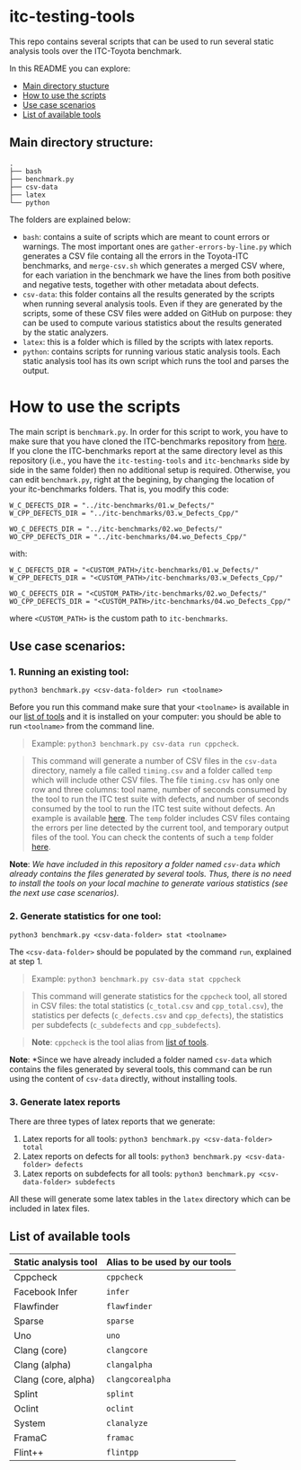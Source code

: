 # itc-testing-tools

This repo contains several scripts that can be used to run several static analysis tools over the ITC-Toyota benchmark.

In this README you can explore:
* [Main directory stucture](#main-directory-structure)
* [How to use the scripts](#how-to-use-the-scripts)
* [Use case scenarios](#use-case-scenarios)
* [List of available tools](#list-of-available-tools)

## Main directory structure:

```
.
├── bash
├── benchmark.py
├── csv-data
├── latex
└── python
```

The folders are explained below:
* `bash`: contains a suite of scripts which are meant to count errors or warnings. The most important ones are `gather-errors-by-line.py` which generates a CSV file containg all the errors in the Toyota-ITC benchmarks, and `merge-csv.sh` which generates a merged CSV where, for each variation in the benchmark we have the lines from both positive and negative tests, together with other metadata about defects.
* `csv-data`: this folder contains all the results generated by the scripts when running several analysis tools. Even if they are generated by the scripts, some of these CSV files were added on GitHub on purpose: they can be used to compute various statistics about the results generated by the static analyzers.
* `latex`: this is a folder which is filled by the scripts with latex reports.
* `python`: contains scripts for running various static analysis tools. Each static analysis tool has its own script which runs the tool and parses the output.

# How to use the scripts

The main script is `benchmark.py`. In order for this script to work, you have to make sure that you have cloned the ITC-benchmarks repository from [here](https://github.com/andreiarusoaie/itc-benchmarks). 
If you clone the ITC-benchmarks report at the same directory level as this repository (i.e., you have the `itc-testing-tools` and `itc-benchmarks` side by side in the same folder) then no additional setup is required.
Otherwise, you can edit `benchmark.py`, right at the begining, by changing the location of your itc-benchmarks folders. That is, you modify this code:

```
W_C_DEFECTS_DIR = "../itc-benchmarks/01.w_Defects/"
W_CPP_DEFECTS_DIR = "../itc-benchmarks/03.w_Defects_Cpp/"

WO_C_DEFECTS_DIR = "../itc-benchmarks/02.wo_Defects/"
WO_CPP_DEFECTS_DIR = "../itc-benchmarks/04.wo_Defects_Cpp/"
```

with:

```
W_C_DEFECTS_DIR = "<CUSTOM_PATH>/itc-benchmarks/01.w_Defects/"
W_CPP_DEFECTS_DIR = "<CUSTOM_PATH>/itc-benchmarks/03.w_Defects_Cpp/"

WO_C_DEFECTS_DIR = "<CUSTOM_PATH>/itc-benchmarks/02.wo_Defects/"
WO_CPP_DEFECTS_DIR = "<CUSTOM_PATH>/itc-benchmarks/04.wo_Defects_Cpp/"

```
where `<CUSTOM_PATH>` is the custom path to `itc-benchmarks`.


## Use case scenarios:

### 1. Running an existing tool: 
 
 ``` python3 benchmark.py <csv-data-folder> run <toolname> ```
 
Before you run this command make sure that your `<toolname>` is available in our [list of tools](#list-of-available-tools) and it is installed on your computer: you should be able to run `<toolname>` from the command line.
 
 > Example: `python3 benchmark.py csv-data run cppcheck`. 
 
 > This command will generate a number of CSV files in the `csv-data` directory, namely a file called `timing.csv` and a folder called `temp` which will include other CSV files. The file `timing.csv` has only one row and three columns: tool name, number of seconds consumed by the tool to run the ITC test suite with defects, and number of seconds consumed by the tool to run the ITC test suite without defects. An example is available [here](https://github.com/andreiarusoaie/itc-testing-tools/blob/master/csv-data/cppcheck/timing.csv). The `temp` folder includes CSV files containg the errors per line detected by the current tool, and temporary output files of the tool. You can check the contents of such a `temp` folder [here](https://github.com/andreiarusoaie/itc-testing-tools/tree/master/csv-data/cppcheck/temp).
 
**Note**: *We have included in this repository a folder named `csv-data` which already contains the files generated by several tools. Thus, there is no need to install the tools on your local machine to generate various statistics (see the next use case scenarios).*
 
 ### 2. Generate statistics for one tool:
 
 ```python3 benchmark.py <csv-data-folder> stat <toolname> ```

The `<csv-data-folder>` should be populated by the command `run`, explained at step 1.

 > Example: ```python3 benchmark.py csv-data stat cppcheck ```
 
 > This command will generate statistics for the `cppcheck` tool, all stored in CSV files: the total statistics (`c_total.csv` and `cpp_total.csv`), the statistics per defects (`c_defects.csv` and `cpp_defects`), the statistics per subdefects (`c_subdefects` and `cpp_subdefects`). 
 
 > **Note**: `cppcheck` is the tool alias from [list of tools](#list-of-available-tools).
 
 **Note**: *Since we have already included a folder named `csv-data` which contains the files generated by several tools, this command can be run using the content of `csv-data` directly, without installing tools.

### 3. Generate latex reports
There are three types of latex reports that we generate:
1. Latex reports for all tools:  ```python3 benchmark.py <csv-data-folder> total ```
2. Latex reports on defects for all tools:  ```python3 benchmark.py <csv-data-folder> defects ```
3. Latex reports on subdefects for all tools:  ```python3 benchmark.py <csv-data-folder> subdefects ```

All these will generate some latex tables in the `latex` directory which can be included in latex files.


## List of available tools
  | Static analysis tool | Alias to be used by our tools |
  |----------------------|-------------------------------|
  | Cppcheck | `cppcheck` |
  | Facebook Infer | `infer` |
  | Flawfinder | `flawfinder` |
  | Sparse | `sparse` |
  | Uno | `uno` |
  | Clang (core) | `clangcore`| 
  | Clang (alpha) | `clangalpha`| 
  | Clang (core, alpha) | `clangcorealpha`| 
  | Splint  | `splint` |
  | Oclint | `oclint`
  | System | `clanalyze` |
  | FramaC | `framac` |
  | Flint++ | `flintpp` |


